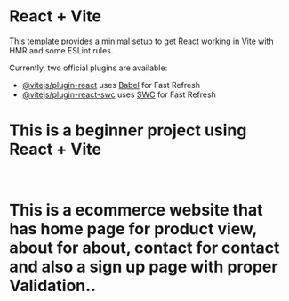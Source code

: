 # React + Vite

This template provides a minimal setup to get React working in Vite with HMR and some ESLint rules.

Currently, two official plugins are available:

- [@vitejs/plugin-react](https://github.com/vitejs/vite-plugin-react/blob/main/packages/plugin-react/README.md) uses [Babel](https://babeljs.io/) for Fast Refresh
- [@vitejs/plugin-react-swc](https://github.com/vitejs/vite-plugin-react-swc) uses [SWC](https://swc.rs/) for Fast Refresh

<h1>This is a beginner project using React + Vite </h1>
<br>
<div>
  <h1>This is a ecommerce website that has home page for product view, about for about, contact for contact and also a sign up page with proper Validation..</h1>
</div>
